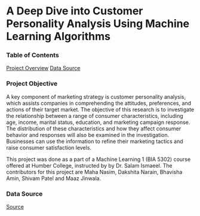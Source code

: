# A Deep Dive into Customer Personality Analysis Using Machine Learning Algorithms
### Table of Contents
[Project Overview](#project-overview)
[Data Source](#data-source)


### Project Objective
A key component of marketing strategy is customer personality analysis, which assists companies in comprehending the attitudes, preferences, and actions of their target market. The objective of this research is to investigate the relationship between a range of consumer characteristics, including age, income, marital status, education, and marketing campaign response. The distribution of these characteristics and how they affect consumer behavior and responses will also be examined in the investigation. Businesses can use the information to refine their marketing tactics and raise consumer satisfaction levels.       

This project was done as a part of a Machine Learning 1 (BIA 5302) course offered at Humber College, instructed by  by Dr. Salam Ismaeel. The contributors for this project are Maha Nasim, Dakshita Narain, Bhavisha Amin, Shivam Patel and Maaz Jinwala.

### Data Source

[Source](#https://www.kaggle.com/datasets/imakash3011/customer-personality-analysis/code)




